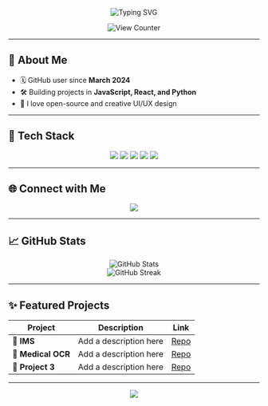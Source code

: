 <p align="center">
  <img src="https://readme-typing-svg.demolab.com?font=Fira+Code&weight=700&size=20&pause=1000&color=F7941D&center=true&vCenter=true&width=440&lines=Hey+there,+I'm+kneeschawl!;Welcome+to+my+GitHub+Profile!;I+love+design,+coding,+and+collaboration!;Building+cool+projects+%F0%9F%9A%80" alt="Typing SVG" />
</p>

<p align="center">
  <img src="https://komarev.com/ghpvc/?username=kneeschawl&label=Profile+Views&color=F7941D&style=flat-square" alt="View Counter" />
</p>

---

## 🚀 About Me

- 🗓️ GitHub user since **March 2024**
- 🛠️ Building projects in **JavaScript, React, and Python**
- 🤝 I love open-source and creative UI/UX design

---

## 🧰 Tech Stack

<p align="center">
  <img src="https://img.shields.io/badge/JavaScript-F7DF1E?logo=javascript&logoColor=black&style=for-the-badge"/>
  <img src="https://img.shields.io/badge/React-61DAFB?logo=react&logoColor=black&style=for-the-badge"/>
  <img src="https://img.shields.io/badge/Python-3776AB?logo=python&logoColor=white&style=for-the-badge"/>
  <img src="https://img.shields.io/badge/Node.js-339933?logo=node.js&logoColor=white&style=for-the-badge"/>
  <img src="https://img.shields.io/badge/GitHub-181717?logo=github&logoColor=white&style=for-the-badge"/>
</p>

---

## 🌐 Connect with Me

<p align="center">
  <a href="https://github.com/kneeschawl"><img src="https://img.shields.io/badge/GitHub-kneeschawl-181717?logo=github&logoColor=white&style=for-the-badge" /></a>
</p>

---

## 📈 GitHub Stats

<p align="center">
  <img src="https://github-readme-stats.vercel.app/api?username=kneeschawl&show_icons=true&theme=radical&hide_title=true" alt="GitHub Stats" />
  <br>
  <img src="https://github-readme-streak-stats.herokuapp.com?user=kneeschawl&theme=radical&hide_border=true" alt="GitHub Streak" />
</p>

---

## ✨ Featured Projects

| Project        | Description                            | Link             |
| -------------- | -------------------------------------- | ----------------|
| 🚀 **IMS**       | Add a description here               | [Repo](https://github.com/kneeschawl/Inventory-Management-System) |
| 🎨 **Medical OCR**       | Add a description here               | [Repo](https://github.com/kneeschawl/Medical-Bills-OCR) |
| 🧠 **Project 3**       | Add a description here               | [Repo](https://github.com/kneeschawl) |

---

<p align="center">
  <img src="https://capsule-render.vercel.app/api?type=waving&color=gradient&height=100&section=footer"/>
</p>
